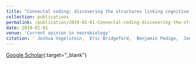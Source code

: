 ```yaml
---
title: "Connectal coding: discovering the structures linking cognitive phenotypes to individual histories"
collection: publications
permalink: /publication/2019-01-01-Connectal-coding-discovering-the-structures-linking-cognitive-phenotypes-to-individual-histories
date: 2019-01-01
venue: 'Current opinion in neurobiology'
citation: ' Joshua Vogelstein,  Eric Bridgeford,  Benjamin Pedigo,  Jaewon Chung,  Keith Levin,  Brett Mensh,  Carey Priebe, &quot;Connectal coding: discovering the structures linking cognitive phenotypes to individual histories.&quot; Current opinion in neurobiology, 2019.'
---
```

[Google Scholar](https://scholar.google.com/scholar?q=Connectal+coding:+discovering+the+structures+linking+cognitive+phenotypes+to+individual+histories){:target="_blank"}